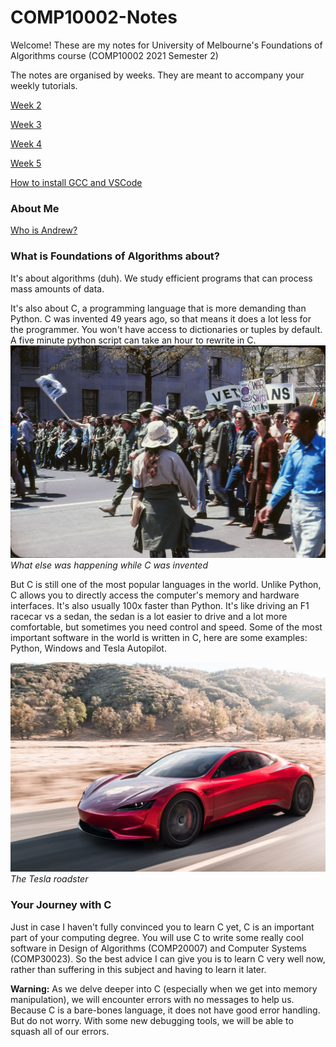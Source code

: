 # COMP10002-Notes

Welcome! These are my notes for University of Melbourne's Foundations of Algorithms course (COMP10002 2021 Semester 2)


The notes are organised by weeks. They are meant to accompany your weekly tutorials.

<a href="week2">Week 2</a>

<a href="week3">Week 3</a>

<a href="week4">Week 4</a>

<a href="week5">Week 5</a>

<a href="https://youtu.be/iihWynF6jJE">How to install GCC and VSCode</a>

### About Me
<a href="aboutme">Who is Andrew?</a>

### What is Foundations of Algorithms about?

It's about algorithms (duh). We study efficient programs that can process mass amounts of data.

It's also about C, a programming language that is more demanding than Python. C was invented 49 years ago, so that means it does a lot less for the programmer. You won't have access to dictionaries or tuples by default. A five minute python script can take an hour to rewrite in C.
![](media/week2/1971.jpg)
*What else was happening while C was invented*

But C is still one of the most popular languages in the world. Unlike Python, C allows you to directly access the computer's memory and hardware interfaces. It's also usually 100x faster than Python. It's like driving an F1 racecar vs a sedan, the sedan is a lot easier to drive and a lot more comfortable, but sometimes you need control and speed. Some of the most important software in the world is written in C, here are some examples: Python, Windows and Tesla Autopilot.

![](media/week2/tesla-roadster.jpg)
*The Tesla roadster*

### Your Journey with C

Just in case I haven't fully convinced you to learn C yet, C is an important part of your computing degree. You will use C to write some really cool software in Design of Algorithms (COMP20007) and Computer Systems (COMP30023). So the best advice I can give you is to learn C very well now, rather than suffering in this subject and having to learn it later.

**Warning:** As we delve deeper into C (especially when we get into memory manipulation), we will encounter errors with no messages to help us. Because C is a bare-bones language, it does not have good error handling. But do not worry. With some new debugging tools, we will be able to squash all of our errors.